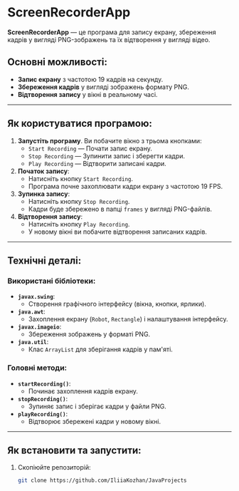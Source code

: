 # ScreenRecorderApp

**ScreenRecorderApp** — це програма для запису екрану, збереження кадрів у вигляді PNG-зображень та їх відтворення у вигляді відео. 

## Основні можливості:
- **Запис екрану** з частотою 19 кадрів на секунду.
- **Збереження кадрів** у вигляді зображень формату PNG.
- **Відтворення запису** у вікні в реальному часі.

---

## Як користуватися програмою:
1. **Запустіть програму**. Ви побачите вікно з трьома кнопками:
   - `Start Recording` — Почати запис екрану.
   - `Stop Recording` — Зупинити запис і зберегти кадри.
   - `Play Recording` — Відтворити записані кадри.
2. **Початок запису**:
   - Натисніть кнопку `Start Recording`.
   - Програма почне захоплювати кадри екрану з частотою 19 FPS.
3. **Зупинка запису**:
   - Натисніть кнопку `Stop Recording`.
   - Кадри буде збережено в папці `frames` у вигляді PNG-файлів.
4. **Відтворення запису**:
   - Натисніть кнопку `Play Recording`.
   - У новому вікні ви побачите відтворення записаних кадрів.

---

## Технічні деталі:
### Використані бібліотеки:
- **`javax.swing`**:
  - Створення графічного інтерфейсу (вікна, кнопки, ярлики).
- **`java.awt`**:
  - Захоплення екрану (`Robot`, `Rectangle`) і налаштування інтерфейсу.
- **`javax.imageio`**:
  - Збереження зображень у форматі PNG.
- **`java.util`**:
  - Клас `ArrayList` для зберігання кадрів у пам'яті.

### Головні методи:
- **`startRecording()`**:
  - Починає захоплення кадрів екрану.
- **`stopRecording()`**:
  - Зупиняє запис і зберігає кадри у файли PNG.
- **`playRecording()`**:
  - Відтворює збережені кадри у новому вікні.

---

## Як встановити та запустити:
1. Скопіюйте репозиторій:
   ```bash
   git clone https://github.com/IliiaKozhan/JavaProjects
